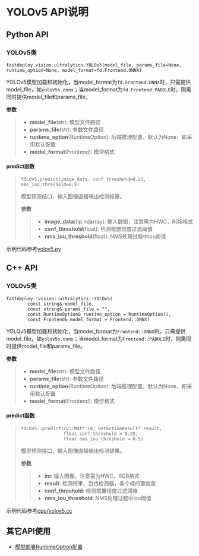 # YOLOv5 API说明

## Python API

### YOLOv5类
```
fastdeploy.vision.ultralytics.YOLOv5(model_file, params_file=None, runtime_option=None, model_format=fd.Frontend.ONNX)
```
YOLOv5模型加载和初始化，当model_format为`fd.Frontend.ONNX`时，只需提供model_file，如`yolov5s.onnx`；当model_format为`fd.Frontend.PADDLE`时，则需同时提供model_file和params_file。

**参数**

> * **model_file**(str): 模型文件路径
> * **params_file**(str): 参数文件路径
> * **runtime_option**(RuntimeOption): 后端推理配置，默认为None，即采用默认配置
> * **model_format**(Frontend): 模型格式

#### predict函数
> ```
> YOLOv5.predict(image_data, conf_threshold=0.25, nms_iou_threshold=0.5)
> ```
> 模型预测结口，输入图像直接输出检测结果。
>
> **参数**
>
> > * **image_data**(np.ndarray): 输入数据，注意需为HWC，RGB格式
> > * **conf_threshold**(float): 检测框置信度过滤阈值
> > * **nms_iou_threshold**(float): NMS处理过程中iou阈值

示例代码参考[yolov5.py](./yolov5.py)


## C++ API

### YOLOv5类
```
fastdeploy::vision::ultralytics::YOLOv5(
        const string& model_file,
        const string& params_file = "",
        const RuntimeOption& runtime_option = RuntimeOption(),
        const Frontend& model_format = Frontend::ONNX)
```
YOLOv5模型加载和初始化，当model_format为`Frontend::ONNX`时，只需提供model_file，如`yolov5s.onnx`；当model_format为`Frontend::PADDLE`时，则需同时提供model_file和params_file。

**参数**

> * **model_file**(str): 模型文件路径
> * **params_file**(str): 参数文件路径
> * **runtime_option**(RuntimeOption): 后端推理配置，默认为None，即采用默认配置
> * **model_format**(Frontend): 模型格式

#### predict函数
> ```
> YOLOv5::predict(cv::Mat* im, DetectionResult* result,
>                 float conf_threshold = 0.25,
>                 float nms_iou_threshold = 0.5)
> ```
> 模型预测接口，输入图像直接输出检测结果。
>
> **参数**
>
> > * **im**: 输入图像，注意需为HWC，RGB格式
> > * **result**: 检测结果，包括检测框，各个框的置信度
> > * **conf_threshold**: 检测框置信度过滤阈值
> > * **nms_iou_threshold**: NMS处理过程中iou阈值

示例代码参考[cpp/yolov5.cc](cpp/yolov5.cc)

## 其它API使用

- [模型部署RuntimeOption配置](../../../docs/api/runtime_option.md)
